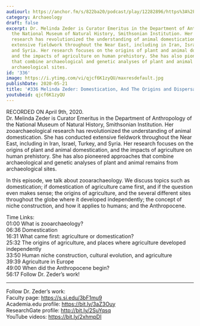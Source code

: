 ```yaml
---
audiourl: https://anchor.fm/s/822ba20/podcast/play/12282896/https%3A%2F%2Fd3ctxlq1ktw2nl.cloudfront.net%2Fproduction%2F2020-3-11%2F63583265-44100-2-7fbe12b608484.m4a
category: Archaeology
draft: false
excerpt: Dr. Melinda Zeder is Curator Emeritus in the Department of Anthropology of
  the National Museum of Natural History, Smithsonian Institution. Her zooarchaeological
  research has revolutionized the understanding of animal domestication. She has conducted
  extensive fieldwork throughout the Near East, including in Iran, Israel, Turkey,
  and Syria. Her research focuses on the origins of plant and animal domestication,
  and the impacts of agriculture on human prehistory. She has also pioneered approaches
  that combine archaeological and genetic analyses of plant and animal remains from
  archaeological sites.
id: '336'
image: https://i.ytimg.com/vi/qjcf6K1zyQU/maxresdefault.jpg
publishDate: 2020-05-21
title: '#336 Melinda Zeder: Domestication, And The Origins and Dispersal of Agriculture'
youtubeid: qjcf6K1zyQU
---
```

<div class="timelinks">

RECORDED ON April 9th, 2020.  
Dr. Melinda Zeder is Curator Emeritus in the Department of Anthropology of the National Museum of Natural History, Smithsonian Institution. Her zooarchaeological research has revolutionized the understanding of animal domestication. She has conducted extensive fieldwork throughout the Near East, including in Iran, Israel, Turkey, and Syria. Her research focuses on the origins of plant and animal domestication, and the impacts of agriculture on human prehistory. She has also pioneered approaches that combine archaeological and genetic analyses of plant and animal remains from archaeological sites.

In this episode, we talk about zooarachaeology. We discuss topics such as domestication; if domestication of agriculture came first, and if the question even makes sense; the origins of agriculture, and the several different sites throughout the globe where it developed independently; the concept of niche construction, and how it applies to humans; and the Anthropocene. 

Time Links:  
<time>01:00</time> What is zooarchaeology?  
<time>06:36</time> Domestication  
<time>16:31</time> What came first: agriculture or domestication?  
<time>25:32</time> The origins of agriculture, and places where agriculture developed independently  
<time>33:50</time> Human niche construction, cultural evolution, and agriculture  
<time>39:39</time> Agriculture in Europe  
<time>49:00</time> When did the Anthropocene begin?  
<time>56:17</time> Follow Dr. Zeder’s work!

---

Follow Dr. Zeder’s work:  
Faculty page: https://s.si.edu/3bF1mu9  
Academia.edu profile: https://bit.ly/3aZ3Ouy  
ResearchGate profile: http://bit.ly/2SuYqsq  
YouTube videos: https://bit.ly/2xhmpDI
</div>

